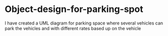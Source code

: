 # Object-design-for-parking-spot
I have created a UML diagram for parking space where several vehicles can park the vehicles and with different rates based up on the vehicle

